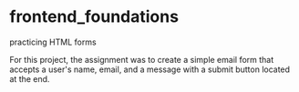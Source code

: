 # frontend_foundations
practicing HTML forms

For this project, the assignment was to create a simple email form that accepts a user's name, email, and a message with a submit button located at the end.

